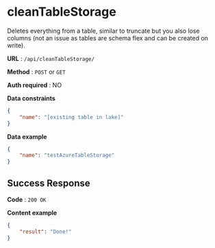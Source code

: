 # cleanTableStorage

Deletes everything from a table, similar to truncate but you also lose columns (not an issue as tables are schema flex and can be created on write).

**URL** : `/api/cleanTableStorage/`

**Method** : `POST` or `GET`

**Auth required** : NO

**Data constraints**

```json
{
    "name": "[existing table in lake]"
}
```

**Data example**

```json
{
    "name": "testAzureTableStorage"
}
```

## Success Response

**Code** : `200 OK`

**Content example**

```json
{
    "result": "Done!"
}
```
